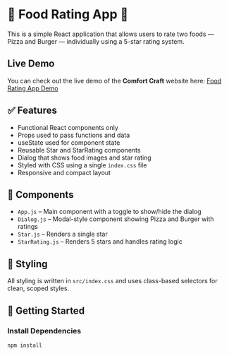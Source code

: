# 🍕 Food Rating App 🍔

This is a simple React application that allows users to rate two foods — Pizza and Burger — individually using a 5-star rating system.

## Live Demo

You can check out the live demo of the **Comfort Craft** website here: 
[Food Rating App Demo](https://rahaf-ayn-kraie.github.io/rating-system/)

## ✅ Features

- Functional React components only
- Props used to pass functions and data
- useState used for component state
- Reusable Star and StarRating components
- Dialog that shows food images and star rating
- Styled with CSS using a single `index.css` file
- Responsive and compact layout

## 📁 Components

- `App.js` – Main component with a toggle to show/hide the dialog
- `Dialog.js` – Modal-style component showing Pizza and Burger with ratings
- `Star.js` – Renders a single star
- `StarRating.js` – Renders 5 stars and handles rating logic

## 🎨 Styling

All styling is written in `src/index.css` and uses class-based selectors for clean, scoped styles.

## 🚀 Getting Started

### Install Dependencies

```bash
npm install
